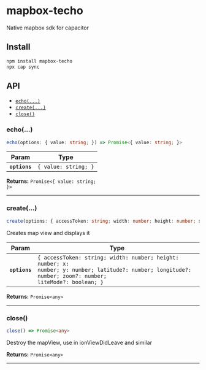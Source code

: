 # mapbox-techo

Native mapbox sdk for capacitor

## Install

```bash
npm install mapbox-techo
npx cap sync
```

## API

<docgen-index>

* [`echo(...)`](#echo)
* [`create(...)`](#create)
* [`close()`](#close)

</docgen-index>

<docgen-api>
<!--Update the source file JSDoc comments and rerun docgen to update the docs below-->

### echo(...)

```typescript
echo(options: { value: string; }) => Promise<{ value: string; }>
```

| Param         | Type                            |
| ------------- | ------------------------------- |
| **`options`** | <code>{ value: string; }</code> |

**Returns:** <code>Promise&lt;{ value: string; }&gt;</code>

--------------------


### create(...)

```typescript
create(options: { accessToken: string; width: number; height: number; x: number; y: number; latitude?: number; longitude?: number; zoom?: number; liteMode?: boolean; }) => Promise<any>
```

Creates map view and displays it

| Param         | Type                                                                                                                                                                 |
| ------------- | -------------------------------------------------------------------------------------------------------------------------------------------------------------------- |
| **`options`** | <code>{ accessToken: string; width: number; height: number; x: number; y: number; latitude?: number; longitude?: number; zoom?: number; liteMode?: boolean; }</code> |

**Returns:** <code>Promise&lt;any&gt;</code>

--------------------


### close()

```typescript
close() => Promise<any>
```

Destroy the mapView, use in ionViewDidLeave and similar

**Returns:** <code>Promise&lt;any&gt;</code>

--------------------

</docgen-api>
